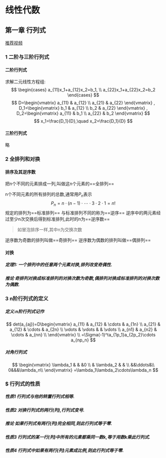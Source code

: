 # 线性代数
## 第一章 行列式
[推荐视频](https://www.bilibili.com/video/BV1Q8411b7x3/?spm_id_from=333.1007.top_right_bar_window_custom_collection.content.click)
### 1 二阶与三阶行列式
#### 二阶行列式
求解二元线性方程组:
$$
\begin{cases}
a_{11}x_1+a_{12}x_2=b_1, \\
a_{22}x_1+a_{22}x_2=b_2
\end{cases}
$$
$$
D=\begin{vmatrix}
a_{11} & a_{12} \\
a_{21} & a_{22}
\end{vmatrix}
,
D_1=\begin{vmatrix}
b_1 & a_{12} \\
b_2 & a_{22}
\end{vmatrix}
,
D_2=\begin{vmatrix}
a_{11} & b_1 \\
a_{22} & b_2
\end{vmatrix}
$$
$$
x_1=\frac{D_1}{D},\quad
x_2=\frac{D_1}{D}
$$
#### 三阶行列式
略
### 2 全排列和对换
#### 排序及其逆序数
把n个不同的元素排成一列,叫做这n个元素的==全排列==

n个不同元素的所有排列的总数,通常用$P_n$表示
$$
P_n = n\cdot (n-1)\cdot \cdots \cdot 3\cdot 2\cdot 1 = n!
$$
规定的排列为==标准排列==
与标准排列不同的称为==逆序==
逆序中的两元素经过至少n次交换后得到标准排列,此时的n为==逆序数==

>如冒泡排序一样,其中n为交换次数

逆序数为奇数的排列叫做==奇排列==
逆序数为偶数的排列叫做==偶排列==

#### 对换
##### 定理1: 一个排列中的任意两个元素对换,排列改变奇偶性.
##### 推论 奇排列对换成标准排列的对换次数为奇数,偶排列对换成标准排列的对换次数为偶数.

### 3 n阶行列式的定义
##### 定义:n阶行列式记作
$$
det(a_{aj})=D\begin{vmatrix}
a_{11} & a_{12} & \cdots & a_{1n} \\
a_{21} & a_{12} & \cdots & a_{2n} \\
\vdots & \vdots &  & \vdots \\
a_{n1} & a_{n2} & \cdots & a_{nn} \\
\end{vmatrix} \\
=\Sigma(-1)^ta_{1p_1}a_{2p_2}\cdots a_{np_n}
$$
##### 对角行列式
$$
\begin{vmatrix}
    \lambda_1 & & &0 \\
    & \lambda_2 & & \\
    &&\ddots&\\
    0&&&\lambda_n\\
\end{vmatrix}
=\lambda_1\lambda_2\cdots\lambda_n
$$

### $ 行列式的性质
##### 性质1 行列式与他的转置行列式相等.
##### 性质2 对换行列式的两行(列),行列式变号.
##### 推论 如果行列式有两行(列)完全相同,则此行列式等于零.
##### 性质3 行列式的某一行(列)中所有的元素都乘同一数k,等于用数k乘此行列式.
##### 性质4 行列式中如果有两行(列)元素成比例,则此行列式等于零.
